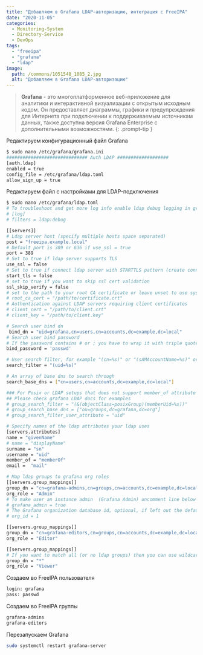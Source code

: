 ```yaml
---
title: "Добавляем в Grafana LDAP-авторизацию, интеграция с FreeIPA"
date: "2020-11-05"
categories: 
  - Monitoring-System
  - Directory-Service
  - DevOps
tags: 
  - "freeipa"
  - "grafana"
  - "ldap"
image:
  path: /commons/1051548_1085_2.jpg
  alt: "Добавляем в Grafana LDAP-авторизацию"
---
```


> **Grafana** - это многоплатформенное веб-приложение для аналитики и интерактивной визуализации с открытым исходным кодом. Он предоставляет диаграммы, графики и предупреждения для Интернета при подключении к поддерживаемым источникам данных, также доступна версия Grafana Enterprise с дополнительными возможностями.
{: .prompt-tip }

Редактируем конфигурационный файл Grafana

```sh
$ sudo nano /etc/grafana/grafana.ini
############################## Auth LDAP ###################
[auth.ldap]
enabled = true
config_file = /etc/grafana/ldap.toml
allow_sign_up = true
```

Редактируем файл с настройками для LDAP-подключения

```sh
$ sudo nano /etc/grafana/ldap.toml
# To troubleshoot and get more log info enable ldap debug logging in grafana.ini
# [log]
# filters = ldap:debug

[[servers]]
# Ldap server host (specify multiple hosts space separated)
рost = "freeipa.example.local"
# Default port is 389 or 636 if use_ssl = true
port = 389
# Set to true if ldap server supports TLS
use_ssl = false
# Set to true if connect ldap server with STARTTLS pattern (create connection in insecure, then upgrade to secure connection with TLS)
start_tls = false
# set to true if you want to skip ssl cert validation
ssl_skip_verify = false
# set to the path to your root CA certificate or leave unset to use system defaults
# root_ca_cert = "/path/to/certificate.crt"
# Authentication against LDAP servers requiring client certificates
# client_cert = "/path/to/client.crt"
# client_key = "/path/to/client.key"

# Search user bind dn
 bind_dn = "uid=grafana,cn=users,cn=accounts,dc=example,dc=local"
# Search user bind password
# If the password contains # or ; you have to wrap it with triple quotes. Ex """#password;"""
bind_password = 'passwd'

# User search filter, for example "(cn=%s)" or "(sAMAccountName=%s)" or "(uid=%s)"
search_filter = "(uid=%s)"

# An array of base dns to search through
search_base_dns = ["cn=users,cn=accounts,dc=example,dc=local"]

### For Posix or LDAP setups that does not support member_of attribute you can define the below settings
## Please check grafana LDAP docs for examples
# group_search_filter = "(&(objectClass=posixGroup)(memberUid=%s))"
# group_search_base_dns = ["ou=groups,dc=grafana,dc=org"]
# group_search_filter_user_attribute = "uid"

# Specify names of the ldap attributes your ldap uses
[servers.attributes]
name = "givenName"
# name = "displayName"
surname = "sn"
username = "uid"
member_of = "memberOf"
email =  "mail"

# Map ldap groups to grafana org roles
[[servers.group_mappings]]
group_dn = "cn=grafana-admins,cn=groups,cn=accounts,dc=example,dc=local"
org_role = "Admin"
# To make user an instance admin  (Grafana Admin) uncomment line below
# grafana_admin = true
# The Grafana organization database id, optional, if left out the default org (id 1) will be used
# org_id = 1

[[servers.group_mappings]]
group_dn = "cn=grafana-editors,cn=groups,cn=accounts,dc=example,dc=local"
org_role = "Editor"

[[servers.group_mappings]]
# If you want to match all (or no ldap groups) then you can use wildcard
group_dn = "*"
org_role = "Viewer"
```

Создаем во FreeIPA пользователя

```sh
login: grafana
pass: passwd
```

Создаем во FreeIPA группы

```sh
grafana-admins
grafana-editors
```

Перезапускаем Grafana

```sh
sudo systemctl restart grafana-server
```
